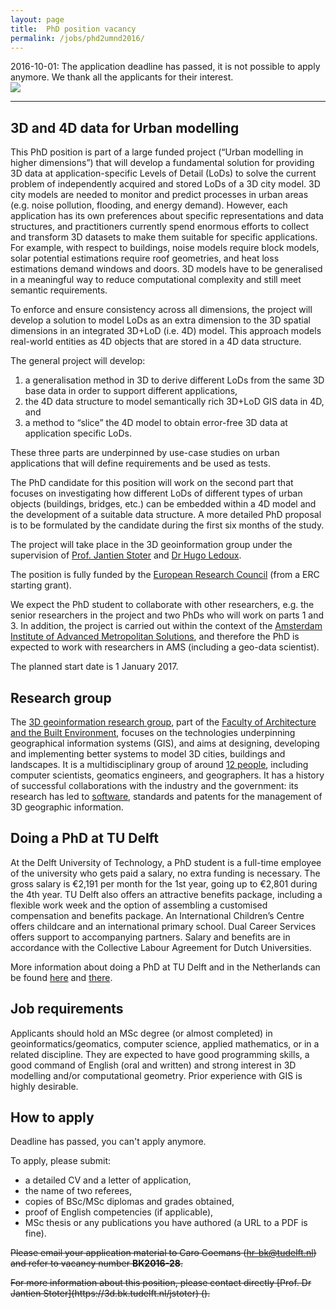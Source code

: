 ```yaml
---
layout: page
title:  PhD position vacancy
permalink: /jobs/phd2umnd2016/
---
```


<div class="alert alert-danger" role="alert">2016-10-01: The application deadline has passed, it is not possible to apply anymore. We thank all the applicants for their interest.</div>


<div class="row">
	<div class="col-sm-12 col-xs-12"><img class="img-responsive" src="{{ "/jobs/phd2umnd2016/img/phd-banner.jpg" | prepend: site.baseurl }}"></div>
</div>

- - - 


## 3D and 4D data for Urban modelling

This PhD position is part of a large funded project (“Urban modelling in higher dimensions”) that will develop a fundamental solution for providing 3D data at application-specific Levels of Detail (LoDs) to solve the current problem of independently acquired and stored LoDs of a 3D city model. 3D city models are needed to monitor and predict processes in urban areas (e.g. noise pollution, flooding, and energy demand). However, each application has its own preferences about specific representations and data structures, and practitioners currently spend enormous efforts to collect and transform 3D datasets to make them suitable for specific applications. For example, with respect to buildings, noise models require block models, solar potential estimations require roof geometries, and heat loss estimations demand windows and doors. 3D models have to be generalised in a meaningful way to reduce computational complexity and still meet semantic requirements.

To enforce and ensure consistency across all dimensions, the project will develop a solution to model LoDs as an extra dimension to the 3D spatial dimensions in an integrated 3D+LoD (i.e. 4D) model. This approach models real-world entities as 4D objects that are stored in a 4D data structure. 

The general project will develop:
  
  1.  a generalisation method in 3D to derive different LoDs from the same 3D base data in order to support different applications,
  2.  the 4D data structure to model semantically rich 3D+LoD GIS data in 4D, and
  3.  a method to “slice” the 4D model to obtain error-free 3D data at application specific LoDs.

These three parts are underpinned by use-case studies on urban applications that will define requirements and be used as tests.

The PhD candidate for this position will work on the second part that focuses on investigating how different LoDs of different types of urban objects (buildings, bridges, etc.) can be embedded within a 4D model and the development of a suitable data structure. A more detailed PhD proposal is to be formulated by the candidate during the first six months of the study.

The project will take place in the 3D geoinformation group under the supervision of [Prof. Jantien Stoter](https://3d.bk.tudelft.nl/jstoter) and [Dr Hugo Ledoux](http://www.tudelft.nl/hledoux).

The position is fully funded by the [European Research Council](https://erc.europa.eu) (from a ERC starting grant). 

We expect the PhD student to collaborate with other researchers, e.g. the senior researchers in the project and two PhDs who will work on parts 1 and 3. 
In addition, the project is carried out within the context of the [Amsterdam Institute of Advanced Metropolitan Solutions](http://www.ams-institute.org), and therefore the PhD is expected to work with researchers in AMS (including a geo-data scientist).

The planned start date is 1 January 2017.

## Research group

The [3D geoinformation research group](https://3d.bk.tudelft.nl), part of the [Faculty of Architecture and the Built Environment](http://www.bk.tudelft.nl/en), focuses on the technologies underpinning geographical information systems (GIS), and aims at designing, developing and implementing better systems to model 3D cities, buildings and landscapes.
It is a multidisciplinary group of around [12 people](/about/), including computer scientists, geomatics engineers, and geographers.
It has a history of successful collaborations with the industry and the government: its research has led to [software](https://github.com/tudelft3d), standards and patents for the management of 3D geographic information.


## Doing a PhD at TU Delft

At the Delft University of Technology, a PhD student is a full-time employee of the university who gets paid a salary, no extra funding is necessary.
The gross salary is €2,191 per month for the 1st year, going up to €2,801 during the 4th year.
TU Delft also offers an attractive benefits package, including a flexible work week and the option of assembling a customised compensation and benefits package.
An International Children’s Centre offers childcare and an international primary school. Dual Career Services offers support to accompanying partners. Salary and benefits are in accordance with the Collective Labour Agreement for Dutch Universities.

More information about doing a PhD at TU Delft and in the Netherlands can be found [here](http://www.graduateschool.tudelft.nl) and [there](http://www.studyinholland.nl/education-system/degrees/phd).


## Job requirements

Applicants should hold an MSc degree (or almost completed) in geoinformatics/geomatics, computer science, applied mathematics, or in a related discipline.
They are expected to have good programming skills, a good command of English (oral and written) and strong interest in 3D modelling and/or computational geometry.
Prior experience with GIS is highly desirable.


## How to apply

<div class="alert alert-danger" role="alert">
Deadline has passed, you can't apply anymore.
</div>


To apply, please submit: 

- a detailed CV and a letter of application,
- the name of two referees,
- copies of BSc/MSc diplomas and grades obtained,
- proof of English competencies (if applicable),
- MSc thesis or any publications you have authored (a URL to a PDF is fine).


<del>Please email your application material to Caro Coemans (<hr-bk@tudelft.nl>) and refer to vacancy number __BK2016-28__.</del>

<del>
For more information about this position, please contact directly [Prof. Dr Jantien Stoter](https://3d.bk.tudelft.nl/jstoter) (<mailto:j.e.stoter@tudelft.nl>).
</del>

